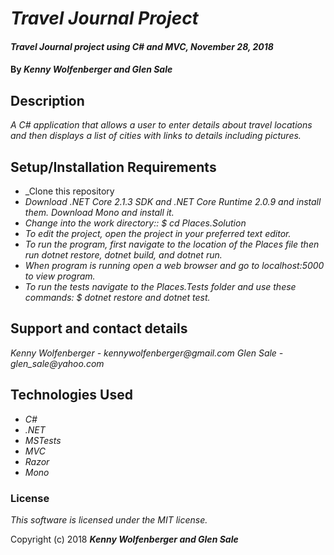 # _Travel Journal Project_

#### _Travel Journal project using C# and MVC, November 28, 2018_

#### By _**Kenny Wolfenberger and Glen Sale**_

## Description

_A C# application that allows a user to enter details about travel locations and then displays a list of cities with links to details including pictures._

## Setup/Installation Requirements

*  _Clone this repository 
* _Download .NET Core 2.1.3 SDK and .NET Core Runtime 2.0.9 and install them. Download Mono and install it._
* _Change into the work directory:: $ cd Places.Solution_
* _To edit the project, open the project in your preferred text editor._
* _To run the program, first navigate to the location of the Places file then run dotnet restore, dotnet build, and dotnet run._
* _When program is running open a web browser and go to localhost:5000 to view program._
* _To run the tests navigate to the Places.Tests folder and use these commands: $ dotnet restore and dotnet test._ 

## Support and contact details

_Kenny Wolfenberger - kennywolfenberger@gmail.com_
_Glen Sale - glen\_sale@yahoo.com_


## Technologies Used

* _C#_
* _.NET_
* _MSTests_
* _MVC_
* _Razor_
* _Mono_

### License

*This software is licensed under the MIT license.*

Copyright (c) 2018 **_Kenny Wolfenberger and Glen Sale_**


